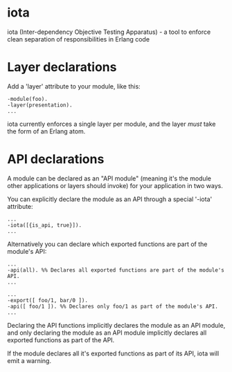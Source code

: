 iota
====

iota (Inter-dependency Objective Testing Apparatus) - a tool to enforce clean separation of responsibilities in Erlang code

Layer declarations
==================

Add a 'layer' attribute to your module, like this:

    -module(foo).
    -layer(presentation).
    ...

iota currently enforces a single layer per module, and the layer _must_ take the form of an Erlang atom.


API declarations
================

A module can be declared as an "API module" (meaning it's the module other applications or layers should invoke)
for your application in two ways.

You can explicitly declare the module as an API through a special '-iota' attribute:

    ...
    -iota([{is_api, true}]).
    ...

Alternatively you can declare which exported functions are part of the module's API:

    ...
    -api(all). %% Declares all exported functions are part of the module's API.
    ...

    ...
    -export([ foo/1, bar/0 ]).
    -api([ foo/1 ]). %% Declares only foo/1 as part of the module's API.
    ...

Declaring the API functions implicitly declares the module as an API module, and only declaring the module as an API
module implicitly declares all exported functions as part of the API.

If the module declares all it's exported functions as part of its API, iota will emit a warning.
